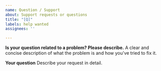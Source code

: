 ```yaml
---
name: Question / Support
about: Support requests or questions
title: "[Q]"
labels: help wanted
assignees: ''

---
```


**Is your question related to a problem? Please describe.**
A clear and concise description of what the problem is and how you've tried to fix it.

**Your question**
Describe your request in detail.
